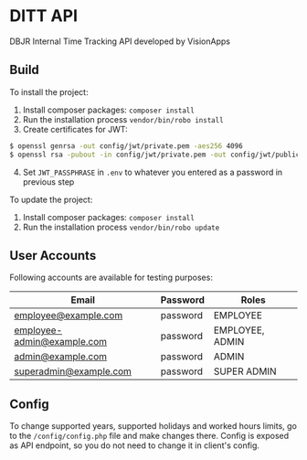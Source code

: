 # DITT API

DBJR Internal Time Tracking API developed by VisionApps

## Build

To install the project:

1. Install composer packages: `composer install`
2. Run the installation process `vendor/bin/robo install`
3. Create certificates for JWT:
  ```bash
  $ openssl genrsa -out config/jwt/private.pem -aes256 4096
  $ openssl rsa -pubout -in config/jwt/private.pem -out config/jwt/public.pem
  ```
4. Set `JWT_PASSPHRASE` in `.env` to whatever you entered as a password in previous step

To update the project:

1. Install composer packages: `composer install`
2. Run the installation process `vendor/bin/robo update`

## User Accounts

Following accounts are available for testing purposes:

| Email                      | Password | Roles           |
|----------------------------|----------|-----------------|
| employee@example.com       | password | EMPLOYEE        |
| employee-admin@example.com | password | EMPLOYEE, ADMIN |
| admin@example.com          | password | ADMIN           |
| superadmin@example.com     | password | SUPER ADMIN     |

## Config

To change supported years, supported holidays and worked hours limits, go to the `/config/config.php` file and
make changes there. Config is exposed as API endpoint, so you do not need to change it in client's config.